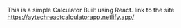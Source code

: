This is a simple Calculator Built using React.
link to the site https://aytechreactcalculatorapp.netlify.app/
